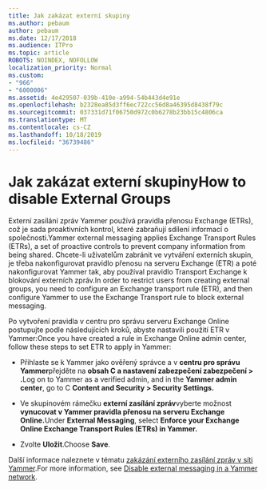 ```yaml
---
title: Jak zakázat externí skupiny
ms.author: pebaum
author: pebaum
ms.date: 12/17/2018
ms.audience: ITPro
ms.topic: article
ROBOTS: NOINDEX, NOFOLLOW
localization_priority: Normal
ms.custom:
- "966"
- "6000006"
ms.assetid: 4e429507-039b-410e-a994-54b443d4e91e
ms.openlocfilehash: b2328ea85d3ff6ec722cc56d8a46395d8438f79c
ms.sourcegitcommit: 037331d71f06750d972c0b6278b23bb15c4806ca
ms.translationtype: MT
ms.contentlocale: cs-CZ
ms.lasthandoff: 10/18/2019
ms.locfileid: "36739486"
---
```

# <a name="how-to-disable-external-groups"></a><span data-ttu-id="07006-102">Jak zakázat externí skupiny</span><span class="sxs-lookup"><span data-stu-id="07006-102">How to disable External Groups</span></span>

<span data-ttu-id="07006-103">Externí zasílání zpráv Yammer používá pravidla přenosu Exchange (ETRs), což je sada proaktivních kontrol, které zabraňují sdílení informací o společnosti.</span><span class="sxs-lookup"><span data-stu-id="07006-103">Yammer external messaging applies Exchange Transport Rules (ETRs), a set of proactive controls to prevent company information from being shared.</span></span> <span data-ttu-id="07006-104">Chcete-li uživatelům zabránit ve vytváření externích skupin, je třeba nakonfigurovat pravidlo přenosu na serveru Exchange (ETR) a poté nakonfigurovat Yammer tak, aby používal pravidlo Transport Exchange k blokování externích zpráv.</span><span class="sxs-lookup"><span data-stu-id="07006-104">In order to restrict users from creating external groups, you need to configure an Exchange transport rule (ETR), and then configure Yammer to use the Exchange Transport rule to block external messaging.</span></span>
  
<span data-ttu-id="07006-105">Po vytvoření pravidla v centru pro správu serveru Exchange Online postupujte podle následujících kroků, abyste nastavili použití ETR v Yammer:</span><span class="sxs-lookup"><span data-stu-id="07006-105">Once you have created a rule in Exchange Online admin center, follow these steps to set ETR to apply in Yammer:</span></span>
  
- <span data-ttu-id="07006-106">Přihlaste se k Yammer jako ověřený správce a v **centru pro správu Yammer**přejděte na **obsah C a nastavení zabezpečení zabezpečení \> .**</span><span class="sxs-lookup"><span data-stu-id="07006-106">Log on to Yammer as a verified admin, and in the **Yammer admin center**, go to C **Content and Security \> Security Settings.**</span></span>

- <span data-ttu-id="07006-107">Ve skupinovém rámečku **externí zasílání zpráv**vyberte možnost **vynucovat v Yammer pravidla přenosu na serveru Exchange Online.**</span><span class="sxs-lookup"><span data-stu-id="07006-107">Under **External Messaging**, select **Enforce your Exchange Online Exchange Transport Rules (ETRs) in Yammer.**</span></span>

- <span data-ttu-id="07006-108">Zvolte **Uložit**.</span><span class="sxs-lookup"><span data-stu-id="07006-108">Choose **Save**.</span></span>

<span data-ttu-id="07006-109">Další informace naleznete v tématu [zakázání externího zasílání zpráv v síti Yammer](https://docs.microsoft.com/yammer/work-with-external-users/disable-external-messaging).</span><span class="sxs-lookup"><span data-stu-id="07006-109">For more information, see [Disable external messaging in a Yammer network](https://docs.microsoft.com/yammer/work-with-external-users/disable-external-messaging).</span></span>
  